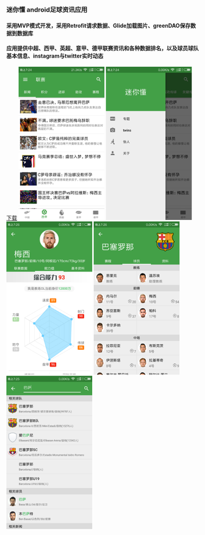 
### 迷你懂 android足球资讯应用

#### 采用MVP模式开发，采用Retrofit请求数据、Glide加载图片、greenDAO保存数据到数据库
#### 应用提供中超、西甲、英超、意甲、德甲联赛资讯和各种数据排名，以及球员球队基本信息、instagram与twitter实时动态
[下载](apk/com.msisuzney.minisoccer.apk)
<img src="screenshot1.png" alt="screenshot1" height="400"  />
<img src="screenshot2.png" alt="screenshot2" height="400"   />
<img src="screenshot3.png" alt="screenshot3" height="400" />
<img src="screenshot4.png" alt="screenshot4" height="400"   />
<img src="screenshot5.png" alt="screenshot5" height="400"  />